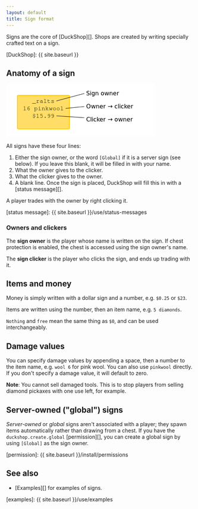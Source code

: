 ```yaml
---
layout: default
title: Sign format
---
```


Signs are the core of [DuckShop][]. Shops are created by writing specially crafted text on a sign.

[DuckShop]: {{ site.baseurl }}


Anatomy of a sign
-----------------

![Example of a valid sign](sign-example.png)

All signs have these four lines:

1. Either the sign owner, or the word `[Global]` if it is a server sign (see below). If you leave this blank, it will be filled in with your name.
2. What the owner gives to the clicker.
3. What the clicker gives to the owner.
4. A blank line. Once the sign is placed, DuckShop will fill this in with a [status message][].

A player trades with the owner by right clicking it.

[status message]: {{ site.baseurl }}/use/status-messages


### Owners and clickers

The **sign owner** is the player whose name is written on the sign. If chest protection is enabled, the chest is accessed using the sign owner's name.

The **sign clicker** is the player who clicks the sign, and ends up trading with it.


Items and money
---------------

Money is simply written with a dollar sign and a number, e.g. `$0.25` or `$23`.

Items are written using the number, then an item name, e.g. `5 diamonds`.

`Nothing` and `free` mean the same thing as `$0`, and can be used interchangeably.


Damage values
-------------

You can specify damage values by appending a space, then a number to the item name, e.g. `wool 6` for pink wool. You can also use `pinkwool` directly. If you don't specify a damage value, it will default to zero.

**Note**: You cannot sell damaged tools. This is to stop players from selling diamond pickaxes with one use left, for example.


Server-owned ("global") signs
-----------------------------

*Server-owned* or *global* signs aren't associated with a player; they spawn items automatically rather than drawing from a chest. If you have the `duckshop.create.global` [permission][], you can create a global sign by using `[Global]` as the sign owner.

[permission]: {{ site.baseurl }}/install/permissions


See also
--------

* [Examples][] for examples of signs.

[examples]: {{ site.baseurl }}/use/examples
